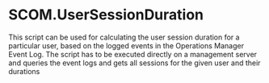 # SCOM.UserSessionDuration
This script can be used for calculating the user session duration for a particular user, based on the logged events in the Operations Manager Event Log. The script has to be executed directly on a management server and queries the event logs and gets all sessions for the given user and their durations
